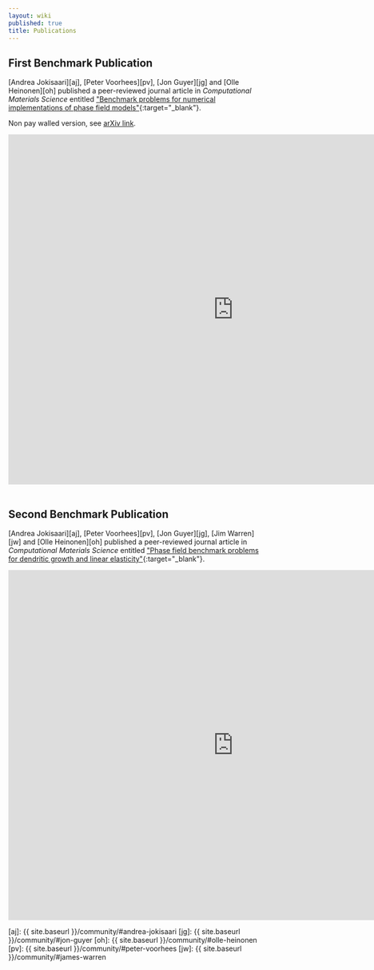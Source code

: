 ```yaml
---
layout: wiki
published: true
title: Publications
---
```


## First Benchmark Publication

[Andrea Jokisaari][aj], [Peter Voorhees][pv], [Jon Guyer][jg] and
[Olle Heinonen][oh] published a peer-reviewed journal article in
*Computational Materials Science* entitled ["Benchmark problems for
numerical implementations of phase field
models"](http://dx.doi.org/10.1016/j.commatsci.2016.09.022){:target="_blank"}.

Non pay walled version, see [arXiv
link](https://arxiv.org/abs/1610.00622).

<iframe width="900"
        height="700"
        src="https://www.sciencedirect.com/science/article/pii/S0927025616304712?via%3Dihub"
        frameborder="0"
        allowfullscreen>
</iframe>

<br>
<br>

## Second Benchmark Publication

[Andrea Jokisaari][aj], [Peter Voorhees][pv], [Jon Guyer][jg], [Jim
Warren][jw] and [Olle Heinonen][oh] published a peer-reviewed journal
article in *Computational Materials Science* entitled ["Phase field
benchmark problems for dendritic growth and linear
elasticity"](http://dx.doi.org/10.1016/j.commatsci.2016.09.022){:target="_blank"}.

<iframe width="900"
        height="700"
        src="https://www.sciencedirect.com/science/article/pii/S092702561830168X?via%3Dihub"
        frameborder="0"
        allowfullscreen>
</iframe>


[aj]: {{ site.baseurl }}/community/#andrea-jokisaari
[jg]: {{ site.baseurl }}/community/#jon-guyer
[oh]: {{ site.baseurl }}/community/#olle-heinonen
[pv]: {{ site.baseurl }}/community/#peter-voorhees
[jw]: {{ site.baseurl }}/community/#james-warren
